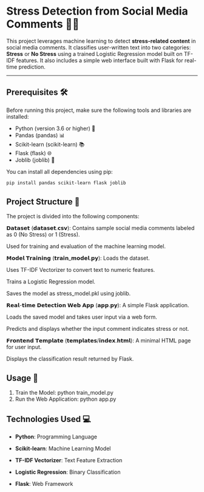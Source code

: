 # Stress Detection from Social Media Comments 💬🧠  
This project leverages machine learning to detect **stress-related content** in social media comments. It classifies user-written text into two categories: **Stress** or **No Stress** using a trained Logistic Regression model built on TF-IDF features. It also includes a simple web interface built with Flask for real-time prediction.

---

## Prerequisites 🛠️  
Before running this project, make sure the following tools and libraries are installed:

- Python (version 3.6 or higher) 🐍  
- Pandas (pandas) 📊  
- Scikit-learn (scikit-learn) 📚  
- Flask (flask) 🌐  
- Joblib (joblib) 💾  

You can install all dependencies using pip:

```bash
pip install pandas scikit-learn flask joblib
```

## Project Structure 📂
The project is divided into the following components:

𝗗𝗮𝘁𝗮𝘀𝗲𝘁 (𝗱𝗮𝘁𝗮𝘀𝗲𝘁.𝗰𝘀𝘃):
Contains sample social media comments labeled as 0 (No Stress) or 1 (Stress).

Used for training and evaluation of the machine learning model.

𝗠𝗼𝗱𝗲𝗹 𝗧𝗿𝗮𝗶𝗻𝗶𝗻𝗴 (𝘁𝗿𝗮𝗶𝗻_𝗺𝗼𝗱𝗲𝗹.𝗽𝘆):
Loads the dataset.

Uses TF-IDF Vectorizer to convert text to numeric features.

Trains a Logistic Regression model.

Saves the model as stress_model.pkl using joblib.

𝗥𝗲𝗮𝗹-𝘁𝗶𝗺𝗲 𝗗𝗲𝘁𝗲𝗰𝘁𝗶𝗼𝗻 𝗪𝗲𝗯 𝗔𝗽𝗽 (𝗮𝗽𝗽.𝗽𝘆):
A simple Flask application.

Loads the saved model and takes user input via a web form.

Predicts and displays whether the input comment indicates stress or not.

𝗙𝗿𝗼𝗻𝘁𝗲𝗻𝗱 𝗧𝗲𝗺𝗽𝗹𝗮𝘁𝗲 (𝘁𝗲𝗺𝗽𝗹𝗮𝘁𝗲𝘀/𝗶𝗻𝗱𝗲𝘅.𝗵𝘁𝗺𝗹):
A minimal HTML page for user input.

Displays the classification result returned by Flask.

## Usage 🚀
1. Train the Model:
   python train_model.py
2. Run the Web Application:
   python app.py
   
## Technologies Used 💻
- **Python**: Programming Language
  
- **Scikit-learn**: Machine Learning Model

- **TF-IDF Vectorizer**: Text Feature Extraction

- **Logistic Regression**: Binary Classification
- **Flask**: Web Framework


   








